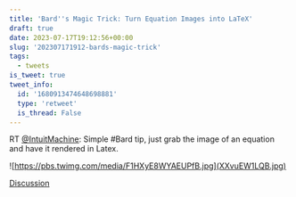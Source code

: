 ```yaml
---
title: 'Bard''s Magic Trick: Turn Equation Images into LaTeX'
draft: true
date: 2023-07-17T19:12:56+00:00
slug: '202307171912-bards-magic-trick'
tags:
  - tweets
is_tweet: true
tweet_info:
  id: '1680913474648698881'
  type: 'retweet'
  is_thread: False
---
```




RT [@IntuitMachine](https://x.com/IntuitMachine): Simple #Bard tip,  just grab the image of an equation and have it rendered in Latex. 

![https://pbs.twimg.com/media/F1HXyE8WYAEUPfB.jpg](XXvuEW1LQB.jpg)

[Discussion](https://x.com/sytelus/status/1680913474648698881)
